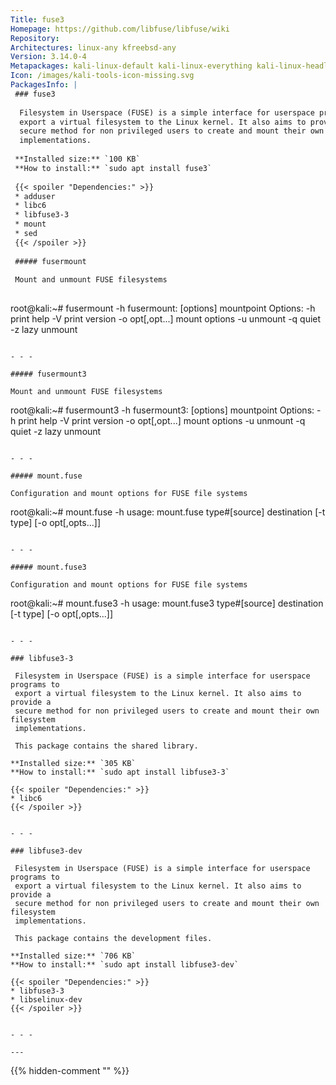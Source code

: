 ```yaml
---
Title: fuse3
Homepage: https://github.com/libfuse/libfuse/wiki
Repository: 
Architectures: linux-any kfreebsd-any
Version: 3.14.0-4
Metapackages: kali-linux-default kali-linux-everything kali-linux-headless kali-linux-large kali-tools-hardware 
Icon: /images/kali-tools-icon-missing.svg
PackagesInfo: |
 ### fuse3
 
  Filesystem in Userspace (FUSE) is a simple interface for userspace programs to
  export a virtual filesystem to the Linux kernel. It also aims to provide a
  secure method for non privileged users to create and mount their own filesystem
  implementations.
 
 **Installed size:** `100 KB`  
 **How to install:** `sudo apt install fuse3`  
 
 {{< spoiler "Dependencies:" >}}
 * adduser
 * libc6 
 * libfuse3-3 
 * mount 
 * sed 
 {{< /spoiler >}}
 
 ##### fusermount
 
 Mount and unmount FUSE filesystems
 
 ```
 root@kali:~# fusermount -h
 fusermount: [options] mountpoint
 Options:
  -h		    print help
  -V		    print version
  -o opt[,opt...]    mount options
  -u		    unmount
  -q		    quiet
  -z		    lazy unmount
 ```
 
 - - -
 
 ##### fusermount3
 
 Mount and unmount FUSE filesystems
 
 ```
 root@kali:~# fusermount3 -h
 fusermount3: [options] mountpoint
 Options:
  -h		    print help
  -V		    print version
  -o opt[,opt...]    mount options
  -u		    unmount
  -q		    quiet
  -z		    lazy unmount
 ```
 
 - - -
 
 ##### mount.fuse
 
 Configuration and mount options for FUSE file systems
 
 ```
 root@kali:~# mount.fuse -h
 usage: mount.fuse type#[source] destination [-t type] [-o opt[,opts...]]
 ```
 
 - - -
 
 ##### mount.fuse3
 
 Configuration and mount options for FUSE file systems
 
 ```
 root@kali:~# mount.fuse3 -h
 usage: mount.fuse3 type#[source] destination [-t type] [-o opt[,opts...]]
 ```
 
 - - -
 
 ### libfuse3-3
 
  Filesystem in Userspace (FUSE) is a simple interface for userspace programs to
  export a virtual filesystem to the Linux kernel. It also aims to provide a
  secure method for non privileged users to create and mount their own filesystem
  implementations.
   
  This package contains the shared library.
 
 **Installed size:** `305 KB`  
 **How to install:** `sudo apt install libfuse3-3`  
 
 {{< spoiler "Dependencies:" >}}
 * libc6 
 {{< /spoiler >}}
 
 
 - - -
 
 ### libfuse3-dev
 
  Filesystem in Userspace (FUSE) is a simple interface for userspace programs to
  export a virtual filesystem to the Linux kernel. It also aims to provide a
  secure method for non privileged users to create and mount their own filesystem
  implementations.
   
  This package contains the development files.
 
 **Installed size:** `706 KB`  
 **How to install:** `sudo apt install libfuse3-dev`  
 
 {{< spoiler "Dependencies:" >}}
 * libfuse3-3 
 * libselinux-dev
 {{< /spoiler >}}
 
 
 - - -
 
---
```

{{% hidden-comment "<!--Do not edit anything above this line-->" %}}
